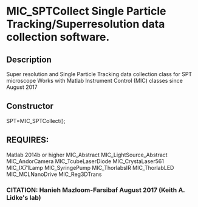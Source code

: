 # MIC_SPTCollect Single Particle Tracking/Superresolution data collection software.

## Description
Super resolution and Single Particle Tracking data collection
class for SPT microscope Works with Matlab Instrument Control (MIC)
classes since August 2017

## Constructor
SPT=MIC_SPTCollect();

## REQUIRES:
Matlab 2014b or higher MIC_Abstract MIC_LightSource_Abstract
MIC_AndorCamera MIC_TcubeLaserDiode MIC_CrystaLaser561 MIC_IX71Lamp
MIC_SyringePump MIC_ThorlabsIR MIC_ThorlabLED MIC_MCLNanoDrive
MIC_Reg3DTrans

### CITATION: Hanieh Mazloom-Farsibaf August 2017 (Keith A. Lidke's lab)

